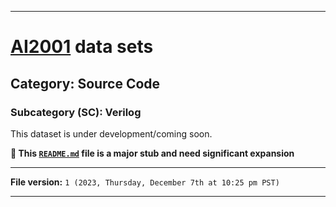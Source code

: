 
***

# [AI2001](https://github.com/seanpm2001/AI2001/) data sets

## Category: Source Code

### Subcategory (SC): Verilog

This dataset is under development/coming soon.

**🌱️ This [`README.md`](/README.md) file is a major stub and need significant expansion**

***

**File version:** `1 (2023, Thursday, December 7th at 10:25 pm PST)`

***
